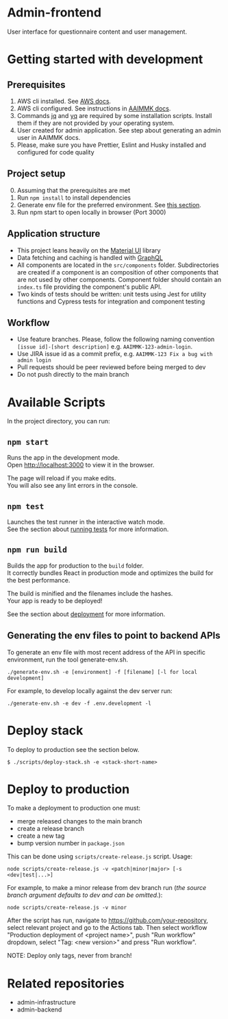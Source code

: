 # Admin-frontend

User interface for questionnaire content and user management.

# Getting started with development

## Prerequisites

1. AWS cli installed. See [AWS docs](https://docs.aws.amazon.com/cli/latest/userguide/getting-started-install.html).
1. AWS cli configured. See instructions in [AAIMMK docs](https://github.com/auroraai-questionnaire-platform/docs/blob/main/md/aws-credentials.md).
1. Commands [jq](https://stedolan.github.io/jq/) and [yq](https://mikefarah.gitbook.io/yq/) are required by some installation scripts. Install them if they are not provided by your operating system.
1. User created for admin application. See step about generating an admin user in AAIMMK docs.
1. Please, make sure you have Prettier, Eslint and Husky installed and configured for code quality

## Project setup

0. Assuming that the prerequisites are met
1. Run `npm install` to install dependencies
1. Generate env file for the preferred environment. See [this section](#generate-env-files).
1. Run npm start to open locally in browser (Port 3000)

## Application structure

- This project leans heavily on the [Material UI](https://mui.com/getting-started/installation/) library
- Data fetching and caching is handled with [GraphQL](https://graphql.org/graphql-js/)
- All components are located in the `src/components` folder. Subdirectories are created if a component is an composition of other components that are not used by other components. Component folder should contain an `index.ts` file providing the component's public API.
- Two kinds of tests should be written: unit tests using Jest for utility functions and Cypress tests for integration and component testing

## Workflow

- Use feature branches. Please, follow the following naming convention `[issue id]-[short description]` e.g. `AAIMMK-123-admin-login`.
- Use JIRA issue id as a commit prefix, e.g. `AAIMMK-123 Fix a bug with admin login`
- Pull requests should be peer reviewed before being merged to dev
- Do not push directly to the main branch

# Available Scripts

In the project directory, you can run:

## `npm start`

Runs the app in the development mode.\
Open [http://localhost:3000](http://localhost:3000) to view it in the browser.

The page will reload if you make edits.\
You will also see any lint errors in the console.

## `npm test`

Launches the test runner in the interactive watch mode.\
See the section about [running tests](https://facebook.github.io/create-react-app/docs/running-tests) for more information.

## `npm run build`

Builds the app for production to the `build` folder.\
It correctly bundles React in production mode and optimizes the build for the best performance.

The build is minified and the filenames include the hashes.\
Your app is ready to be deployed!

See the section about [deployment](https://facebook.github.io/create-react-app/docs/deployment) for more information.

## Generating the env files to point to backend APIs<a id="generate-env-files"></a>

To generate an env file with most recent address of the API in specific environment, run the tool generate-env.sh.

```
./generate-env.sh -e [environment] -f [filename] [-l for local development]
```

For example, to develop locally against the dev server run:

```
./generate-env.sh -e dev -f .env.development -l
```

# Deploy stack

To deploy to production see the section below.

```
$ ./scripts/deploy-stack.sh -e <stack-short-name>
```

# Deploy to production

To make a deployment to production one must:

- merge released changes to the main branch
- create a release branch
- create a new tag
- bump version number in `package.json`

This can be done using `scripts/create-release.js` script. Usage:

```
node scripts/create-release.js -v <patch|minor|major> [-s <dev|test|...>]
```

For example, to make a minor release from dev branch run (_the source branch argument defaults to dev and can be omitted._):

```
node scripts/create-release.js -v minor
```

After the script has run, navigate to https://github.com/your-repository, select relevant project and go to the Actions tab.
Then select workflow "Production deployment of \<project name\>", push "Run workflow" dropdown, select "Tag: \<new version\>" and press "Run workflow".

NOTE: Deploy only tags, never from branch!

# Related repositories

- admin-infrastructure
- admin-backend
